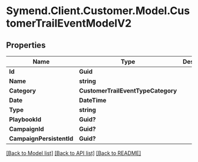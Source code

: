 # Symend.Client.Customer.Model.CustomerTrailEventModelV2

## Properties

Name | Type | Description | Notes
------------ | ------------- | ------------- | -------------
**Id** | **Guid** |  | [optional] 
**Name** | **string** |  | [optional] 
**Category** | **CustomerTrailEventTypeCategory** |  | [optional] 
**Date** | **DateTime** |  | [optional] 
**Type** | **string** |  | 
**PlaybookId** | **Guid?** |  | [optional] 
**CampaignId** | **Guid?** |  | [optional] 
**CampaignPersistentId** | **Guid?** |  | [optional] 

[[Back to Model list]](../README.md#documentation-for-models) [[Back to API list]](../README.md#documentation-for-api-endpoints) [[Back to README]](../README.md)

